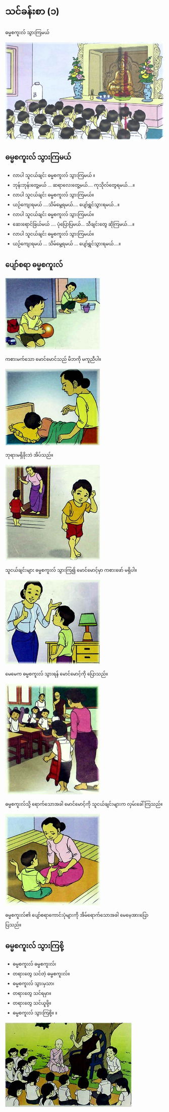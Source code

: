 # သင်ခန်းစာ (၁)

ဓမ္မစကူးလ် သွားကြမယ်

![img](../images/01-1.jpg)

## ဓမ္မစကူးလ် သွားကြမယ်

- လာပါ သူငယ်ချင်း ဓမ္မစကူးလ် သွားကြမယ် ။
- ဘုန်းဘုန်းတွေ့မယ် ... ဆရာလေးတွေ့မယ်.... ကုသိုလ်တွေရမယ်....။
- လာပါ သူငယ်ချင်း ဓမ္မစကူးလ် သွားကြမယ်။
- ယဉ်ကျေးရမယ် ....သိမ်မွေ့ရမယ်.... ပျော်ရွှင်သွားရမယ်...။
- လာပါ သူငယ်ချင်း ဓမ္မစကူးလ် သွားကြမယ်။
- ဆေးရောင်ခြယ်မယ် .... ပုံပြောပြမယ်... သီချင်းတွေ ဆိုကြမယ်....။
- လာပါ သူငယ်ချင်း ဓမ္မစကူးလ် သွားကြမယ်။
- ယဉ်ကျေးရမယ် ... သိမ်မွေ့ရမယ် ... ပျော်ရွှင်သွားရမယ်....။


## ပျော်စရာ ဓမ္မစကူးလ်

<img src="../images/02-1.jpg" width=300 />

ကစားမက်သော မောင်မောင်သည် မိဘကို မကူညီပါ။

<img src="../images/02-2.jpg" width=300 />

ဘုရားမရှိခိုးဘဲ အိပ်သည်။

<img src="../images/02-3.jpg" width=300 />

သူငယ်ချင်းများ ဓမ္မစကူးလ် သွားကြ၍  မောင်မောင့်မှာ ကစားဖော် မရှိပါ။

<img src="../images/02-4.jpg" width=300 />

မေမေက ဓမ္မစကူးလ် သွားရန် မောင်မောင့်ကို ပြောသည်။

<img src="../images/02-5.jpg" width=300 />

ဓမ္မစကူးလ်သို့ ရောက်သောအခါ မောင်မောင့်ကို သူငယ်ချင်းများက လှမ်းခေါ်ကြသည်။

<img src="../images/02-6.jpg" width=300 />

ဓမ္မစကူးလ်၏ ပျော်စရာကောင်းပုံများကို အိမ်ရောက်သောအခါ မေမေ့အားပြောပြသည်။


## ဓမ္မစကူးလ် သွားကြစို့

- ဓမ္မစကူးလ် ဓမ္မစကူးလ်၊
- တရားတွေ သင်တဲ့ ဓမ္မစကူးလ်။
- ဓမ္မစကူးလ် သွားမှသာ၊
- တရားတွေ သင်ရမှာ။
- တရားတွေ သင်ယူဖို့။
- ဓမ္မစကူးလ် သွားကြစို့။      ။

![img](../images/03-1.jpg)